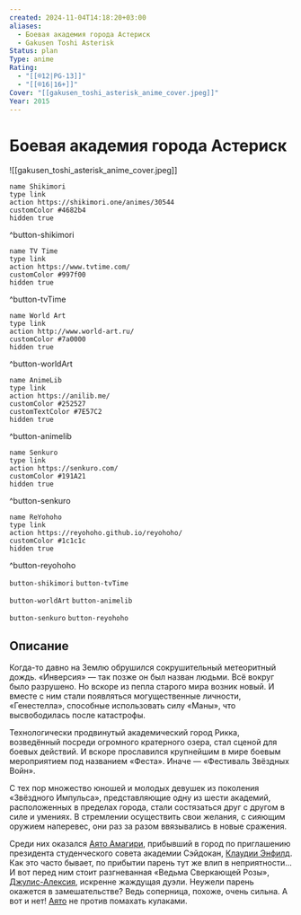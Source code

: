 ```yaml
---
created: 2024-11-04T14:18:20+03:00
aliases:
  - Боевая академия города Астериск
  - Gakusen Toshi Asterisk
Status: plan
Type: anime
Rating:
  - "[[®️12|PG-13]]"
  - "[[®️16|16+]]"
Cover: "[[gakusen_toshi_asterisk_anime_cover.jpeg]]"
Year: 2015
---
```


# Боевая академия города Астериск

![[gakusen_toshi_asterisk_anime_cover.jpeg]]

```button
name Shikimori
type link
action https://shikimori.one/animes/30544
customColor #4682b4
hidden true
```
^button-shikimori

```button
name TV Time
type link
action https://www.tvtime.com/
customColor #997f00
hidden true
```
^button-tvTime

```button
name World Art
type link
action http://www.world-art.ru/
customColor #7a0000
hidden true
```
^button-worldArt

```button
name AnimeLib
type link
action https://anilib.me/
customColor #252527
customTextColor #7E57C2
hidden true
```
^button-animelib

```button
name Senkuro
type link
action https://senkuro.com/
customColor #191A21
hidden true
```
^button-senkuro

```button
name ReYohoho
type link
action https://reyohoho.github.io/reyohoho/
customColor #1c1c1c
hidden true
```
^button-reyohoho

`button-shikimori` `button-tvTime`

`button-worldArt` `button-animelib`

`button-senkuro` `button-reyohoho`

## Описание

Когда-то давно на Землю обрушился сокрушительный метеоритный дождь. «Инверсия» — так позже он был назван людьми. Всё вокруг было разрушено. Но вскоре из пепла старого мира возник новый. И вместе с ним стали появляться могущественные личности, «Генестелла», способные использовать силу «Маны», что высвободилась после катастрофы.

Технологически продвинутый академический город Рикка, возведённый посреди огромного кратерного озера, стал сценой для боевых действий. И вскоре прославился крупнейшим в мире боевым мероприятием под названием «Феста». Иначе — «Фестиваль Звёздных Войн».

С тех пор множество юношей и молодых девушек из поколения «Звёздного Импульса», представляющие одну из шести академий, расположенных в пределах города, стали состязаться друг с другом в силе и умениях. В стремлении осуществить свои желания, с сияющим оружием наперевес, они раз за разом ввязывались в новые сражения.

Среди них оказался [Аято Амагири](https://shikimori.one/characters/91635-ayato-amagiri), прибывший в город по приглашению президента студенческого совета академии Сэйдокан, [Клаудии Энфилд](https://shikimori.one/characters/91625-claudia-enfield). Как это часто бывает, по прибытии парень тут же влип в неприятности... И вот перед ним стоит разгневанная «Ведьма Сверкающей Розы», [Джулис-Алексия](https://shikimori.one/characters/85151-julis-alexia-von-riessfeld), искренне жаждущая дуэли. Неужели парень окажется в замешательстве? Ведь соперница, похоже, очень сильна. А вот и нет! [Аято](https://shikimori.one/characters/91635-ayato-amagiri) не против помахать кулаками.
